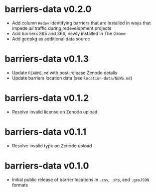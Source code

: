 # barriers-data v0.2.0

* Add column `Redev` identifying barriers that are installed in ways that impede *all* traffic during redevelopment projects
* Add barriers 365 and 366, newly installed in The Grove
* Add geopkg as additional data source

# barriers-data v0.1.3

* Update `README.md` with post-release Zenodo details
* Update barriers location data (see `location-data/NEWS.md`)

# barriers-data v0.1.2

* Resolve invalid license on Zenodo upload

# barriers-data v0.1.1

* Resolve invalid type on Zenodo upload

# barriers-data v0.1.0

* Initial public release of barrier locations in `.csv`, `.shp`, and `.geoJSON` formats
